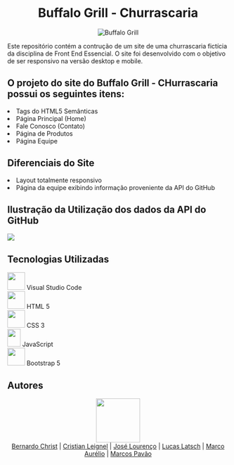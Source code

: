 <!DOCTYPE html>
<html>


<body>
  <h1 align="center">Buffalo Grill - Churrascaria</h1>
  <div align="center">
    <img src="https://github.com/leignel/TrabFinalFrontEnd/assets/141193350/d3d63a06-8ebd-43ad-91d5-31f8d629905a"alt="Buffalo Grill">
  </div>

  <p>Este repositório contém a contrução de um site de uma churrascaria fictícia da disciplina de Front End Essencial. O site foi desenvolvido com o objetivo de ser responsivo na versão desktop e mobile.</p>

  <h2>O projeto do site do Buffalo Grill - CHurrascaria possui os seguintes itens:</h2>
  <li>Tags do HTML5 Semânticas</li>
  <li>Página Principal (Home)</li>
  <li>Fale Conosco (Contato)</li>
  <li>Página de Produtos</li>
  <li>Página Equipe</li>

  <h2>Diferenciais do Site</h2>
  <li>Layout totalmente responsivo</li>
  <li>Página da equipe exibindo informação proveniente da API do GitHub</li>

  <h2>Ilustração da Utilização dos dados da API do GitHub</h2>
 <img src="https://github.com/leignel/TrabFinalFrontEnd/assets/141193350/5cc7c58a-62cc-4b2d-87d7-2fefcda2b3d6"/>


  <h2>Tecnologias Utilizadas</h2>
 <img src="https://github.com/leignel/TrabFinalFrontEnd/assets/141193350/5d24a8e4-9d9d-4165-87b5-b0f5e64ec34c" height="40" width="40"> Visual Studio Code 
 <br />
 <img src="https://github.com/leignel/TrabFinalFrontEnd/assets/141193350/0e727c99-71b6-435c-9d9c-1fecbec7318d" height="40" width="40"> HTML 5
<br />
<img src="https://github.com/leignel/TrabFinalFrontEnd/assets/141193350/8509d4c5-f3c1-4416-881d-420f6532478f" height="40" width="40"> CSS 3
<br />
<img src="https://github.com/leignel/TrabFinalFrontEnd/assets/141193350/0dd53e97-5a23-434b-bc64-88f94df4dd34" height="40" width="30"> JavaScript
<br />
<img src="https://github.com/leignel/TrabFinalFrontEnd/assets/141193350/c7bf8c8b-60b6-4b01-bcbe-ef5116163d7c" height="40" width="40"> Bootstrap 5


<h2>Autores</h2>  
<div align="center">
<img src="https://cdn.discordapp.com/attachments/1135262336819679372/1140675577733464254/github-logo-git-hub-icon-with-text-on-white-and-black-background-free-vector_2-removebg-preview.png" height="100" width="100"> <br /><a href="https://github.com/BernardoChrist">Bernardo Christ</a> | <a href="https://github.com/leignel">Cristian Leignel</a> | <a href="https://github.com/joselourencocm">José Lourenço</a> | <a href="https://github.com/LucasLatsch">Lucas Latsch</a> | <a href="https://github.com/Rofogale">Marco Aurélio</a> | <a href="https://github.com/marcospavao">Marcos Pavão</a> 
  </div>

  

